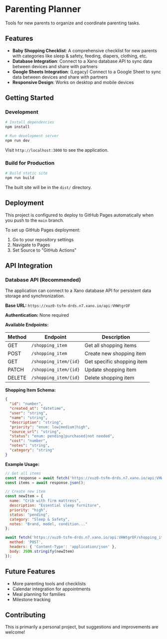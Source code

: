 # Parenting Planner

Tools for new parents to organize and coordinate parenting tasks.

## Features

- **Baby Shopping Checklist**: A comprehensive checklist for new parents with categories like sleep & safety, feeding, diapers, clothing, etc.
- **Database Integration**: Connect to a Xano database API to sync data between devices and share with partners
- **Google Sheets Integration**: (Legacy) Connect to a Google Sheet to sync data between devices and share with partners  
- **Responsive Design**: Works on desktop and mobile devices

## Getting Started

### Development

```bash
# Install dependencies
npm install

# Run development server
npm run dev
```

Visit `http://localhost:3000` to see the application.

### Build for Production

```bash
# Build static site
npm run build
```

The built site will be in the `dist/` directory.

## Deployment

This project is configured to deploy to GitHub Pages automatically when you push to the `main` branch.

To set up GitHub Pages deployment:
1. Go to your repository settings
2. Navigate to Pages
3. Set Source to "GitHub Actions"

## API Integration

### Database API (Recommended)

The application can connect to a Xano database API for persistent data storage and synchronization.

**Base URL:** `https://xuz0-tsfm-drds.n7.xano.io/api:VHWtgrOF`

**Authentication:** None required

**Available Endpoints:**

| Method | Endpoint | Description |
|--------|----------|-------------|
| GET | `/shopping_item` | Get all shopping items |
| POST | `/shopping_item` | Create new shopping item |
| GET | `/shopping_item/{id}` | Get specific shopping item |
| PATCH | `/shopping_item/{id}` | Update shopping item |
| DELETE | `/shopping_item/{id}` | Delete shopping item |

**Shopping Item Schema:**
```json
{
  "id": "number",
  "created_at": "datetime",
  "user": "string",
  "name": "string",
  "description": "string",
  "priority": "enum: low|medium|high",
  "source_url": "string",
  "status": "enum: pending|purchased|not needed",
  "cost": "number",
  "notes": "string",
  "category": "string"
}
```

**Example Usage:**
```javascript
// Get all items
const response = await fetch('https://xuz0-tsfm-drds.n7.xano.io/api:VHWtgrOF/shopping_item');
const items = await response.json();

// Create new item
const newItem = {
  name: "Crib with firm mattress",
  description: "Essential sleep furniture",
  priority: "high",
  status: "pending",
  category: "Sleep & Safety",
  notes: "Brand, model, condition..."
};

await fetch('https://xuz0-tsfm-drds.n7.xano.io/api:VHWtgrOF/shopping_item', {
  method: 'POST',
  headers: { 'Content-Type': 'application/json' },
  body: JSON.stringify(newItem)
});
```

## Future Features

- More parenting tools and checklists
- Calendar integration for appointments
- Meal planning for families
- Milestone tracking

## Contributing

This is primarily a personal project, but suggestions and improvements are welcome!